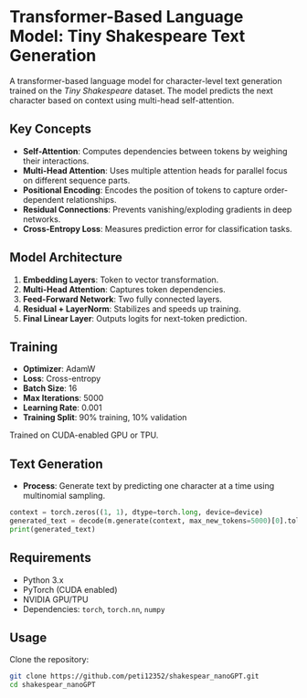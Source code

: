 # Transformer-Based Language Model: Tiny Shakespeare Text Generation

A transformer-based language model for character-level text generation trained on the *Tiny Shakespeare* dataset. The model predicts the next character based on context using multi-head self-attention.

## Key Concepts

- **Self-Attention**: Computes dependencies between tokens by weighing their interactions.
- **Multi-Head Attention**: Uses multiple attention heads for parallel focus on different sequence parts.
- **Positional Encoding**: Encodes the position of tokens to capture order-dependent relationships.
- **Residual Connections**: Prevents vanishing/exploding gradients in deep networks.
- **Cross-Entropy Loss**: Measures prediction error for classification tasks.

## Model Architecture

1. **Embedding Layers**: Token to vector transformation.
2. **Multi-Head Attention**: Captures token dependencies.
3. **Feed-Forward Network**: Two fully connected layers.
4. **Residual + LayerNorm**: Stabilizes and speeds up training.
5. **Final Linear Layer**: Outputs logits for next-token prediction.

## Training

- **Optimizer**: AdamW
- **Loss**: Cross-entropy
- **Batch Size**: 16
- **Max Iterations**: 5000
- **Learning Rate**: 0.001
- **Training Split**: 90\% training, 10\% validation

Trained on CUDA-enabled GPU or TPU.

## Text Generation

- **Process**: Generate text by predicting one character at a time using multinomial sampling.
```python
context = torch.zeros((1, 1), dtype=torch.long, device=device)
generated_text = decode(m.generate(context, max_new_tokens=5000)[0].tolist())
print(generated_text)
```

## Requirements

- Python 3.x
- PyTorch (CUDA enabled)
- NVIDIA GPU/TPU
- Dependencies: `torch`, `torch.nn`, `numpy`

## Usage
Clone the repository:
   ```bash
   git clone https://github.com/peti12352/shakespear_nanoGPT.git
   cd shakespear_nanoGPT


